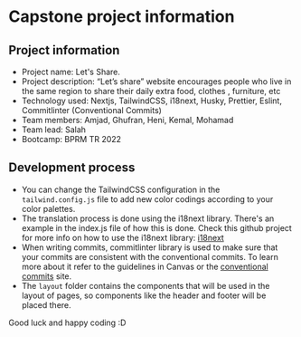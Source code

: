 # Capstone project information

## Project information

-   Project name: Let's Share.
-   Project description: “Let’s share” website encourages people who live in the same region to share their daily extra food, clothes , furniture, etc
-   Technology used: Nextjs, TailwindCSS, i18next, Husky, Prettier, Eslint, Commitlinter (Conventional Commits)
-   Team members: Amjad, Ghufran, Heni, Kemal, Mohamad
-   Team lead: Salah
-   Bootcamp: BPRM TR 2022

## Development process

-   You can change the TailwindCSS configuration in the `tailwind.config.js` file to add new color codings according to your color palettes.
-   The translation process is done using the i18next library. There's an example in the index.js file of how this is done. Check this github project for more info on how to use the i18next library: [i18next](https://github.com/i18next/next-i18next)
-   When writing commits, commitlinter library is used to make sure that your commits are consistent with the conventional commits. To learn more about it refer to the guidelines in Canvas or the [conventional commits](https://www.conventionalcommits.org/en/v1.0.0/#summary) site.
-   The `layout` folder contains the components that will be used in the layout of pages, so components like the header and footer will be placed there.

Good luck and happy coding :D
